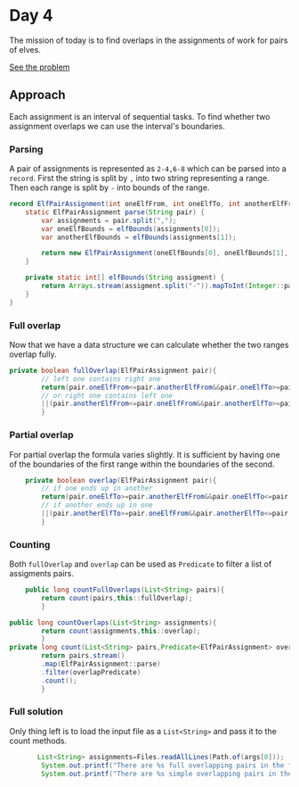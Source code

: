# Day 4

The mission of today is to find overlaps in the assignments of work for pairs of elves.

[See the problem][challenge]

## Approach

Each assignment is an interval of sequential tasks. To find whether two assignment overlaps we can use the interval's
boundaries.

### Parsing

A pair of assignments is represented as `2-4,6-8` which can be parsed into a `record`. First the string is split by `,`
into two string representing a range. Then each range is split by `-` into bounds of the range.

````java
record ElfPairAssignment(int oneElfFrom, int oneElfTo, int anotherElfFrom, int anotherElfTo) {
    static ElfPairAssignment parse(String pair) {
        var assignments = pair.split(",");
        var oneElfBounds = elfBounds(assignments[0]);
        var anotherElfBounds = elfBounds(assignments[1]);

        return new ElfPairAssignment(oneElfBounds[0], oneElfBounds[1], anotherElfBounds[0], anotherElfBounds[1]);
    }

    private static int[] elfBounds(String assigment) {
        return Arrays.stream(assigment.split("-")).mapToInt(Integer::parseInt).toArray();
    }
}
````

### Full overlap

Now that we have a data structure we can calculate whether the two ranges overlap fully.

```java
private boolean fullOverlap(ElfPairAssignment pair){
        // left one contains right one
        return(pair.oneElfFrom<=pair.anotherElfFrom&&pair.oneElfTo>=pair.anotherElfTo)
        // or right one contains left one
        ||(pair.anotherElfFrom<=pair.oneElfFrom&&pair.anotherElfTo>=pair.oneElfTo);
        }
```

### Partial overlap

For partial overlap the formula varies slightly. It is sufficient by having one of the boundaries of the first range
within the boundaries of the second.

```java
    private boolean overlap(ElfPairAssignment pair){
        // if one ends up in another
        return(pair.oneElfTo>=pair.anotherElfFrom&&pair.oneElfTo<=pair.anotherElfTo)
        // if another ends up in one
        ||(pair.anotherElfTo>=pair.oneElfFrom&&pair.anotherElfTo<=pair.oneElfTo);
        }
```

### Counting

Both `fullOverlap` and `overlap` can be used as `Predicate` to filter a list of assigments pairs.

```java
    public long countFullOverlaps(List<String> pairs){
        return count(pairs,this::fullOverlap);
        }

public long countOverlaps(List<String> assignments){
        return count(assignments,this::overlap);
        }
private long count(List<String> pairs,Predicate<ElfPairAssignment> overlapPredicate){
        return pairs.stream()
        .map(ElfPairAssignment::parse)
        .filter(overlapPredicate)
        .count();
        }
```

### Full solution

Only thing left is to load the input file as a `List<String>` and pass it to the count methods.

```java
       List<String> assignments=Files.readAllLines(Path.of(args[0]));
        System.out.printf("There are %s full overlapping pairs in the file\n",finder.countFullOverlaps(assignments));
        System.out.printf("There are %s simple overlapping pairs in the file\n",finder.countOverlaps(assignments));

```

[challenge]:https://adventofcode.com/2022/day/4
